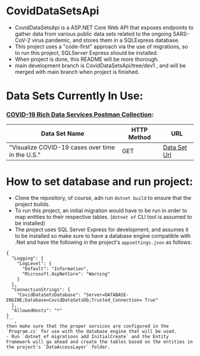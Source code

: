 # CovidDataSetsApi

- CovidDataSetsApi is a ASP.NET Core Web API that exposes endpoints to gather data from various public data sets related to the ongoing SARS-CoV-2 virus pandemic,
and stores them in a SQLExpress database. 
- This project uses a "code-first" approach via the use of migrations, so to run this project, SQLServer Express should be installed.
- When project is done, this README will be more thorough.
- main development branch is CovidDataSetsApi/tree/dev1 , and will be merged with main branch when project is finished.

# Data Sets Currently In Use:
### [COVID-19 Rich Data Services Postman Collection](https://documenter.getpostman.com/view/2220438/SzYevv9u):
| Data Set Name | HTTP Method | URL |
|---------------|-------------|-----|
| "Visualize COVID-19 cases over time in the U.S." | GET |  [Data Set Url](https://covid19.richdataservices.com/rds/api/query/int/jhu_country/select?cols=date_stamp,cnt_confirmed,cnt_death,cnt_recovered&where=(iso3166_1=US)&format=amcharts&limit=5000) |

# How to set database and run project:
- Clone the repository, of course, adn run `dotnet build` to ensure that the project builds.
- To run this project, an initial migration would have to be run in order to map entities to their respective tables. (`dotnet ef` CLI tool is assumed to be installed) 
- The project uses SQL Server Express for development, and assumes it to be installed so make sure to have a database engine compatible with .Net and have the following in the project's `appsettings.json` as follows:
```
{
  "Logging": {
    "LogLevel": {
      "Default": "Information",
      "Microsoft.AspNetCore": "Warning"
    }
  },
  "ConnectionStrings": {
    "CovidDataSetsDatabase": "Server=DATABASE-ENGINE;Database=CovidDataSetsDb;Trusted_Connection= True"
  },
  "AllowedHosts": "*"
}
```,
then make sure that the proper services are configured in the `Program.cs` for use with the database engine that will be used.
- Run `dotnet ef migrations add InitialCreate` and the Entity Framework will go ahead and create the tables based on the entities in the project's `DataAccessLayer` folder.
 
